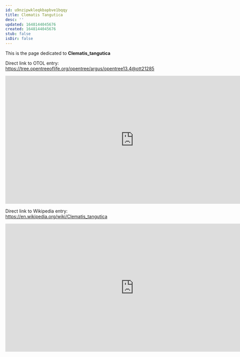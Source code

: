```yaml
---
id: u9nzipwkleqkbapbve1bqqy
title: Clematis Tangutica
desc: ''
updated: 1648144045676
created: 1648144045676
stub: false
isDir: false
---
```

This is the page dedicated to **Clematis_tangutica**


Direct link to OTOL entry: https://tree.opentreeoflife.org/opentree/argus/opentree13.4@ott21285



<html>
    <body>
    <iframe src="https://tree.opentreeoflife.org/opentree/argus/opentree13.4@ott21285"
    width="800" height="400" frameborder="0" allowfullscreen> </iframe>
    </body>
</html>
    


Direct link to Wikipedia entry: https://en.wikipedia.org/wiki/Clematis_tangutica



<html>
    <body>
    <iframe src="https://en.wikipedia.org/wiki/Clematis_tangutica"
    width="800" height="400" frameborder="0" allowfullscreen> </iframe>
    </body>
</html>
    

